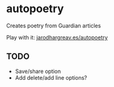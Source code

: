 # autopoetry
Creates poetry from Guardian articles

Play with it: <a href="http://jarodhargreav.es/autopoetry" target="_blank">jarodhargreav.es/autopoetry</a>

## TODO
* Save/share option
* Add delete/add line options?
